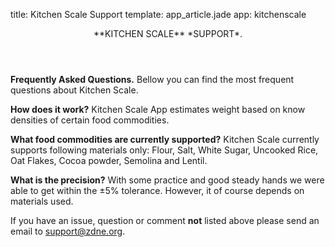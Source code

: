 title: Kitchen Scale Support
template: app_article.jade
app: kitchenscale

<header>
**KITCHEN SCALE** *SUPPORT*.
</header>

**Frequently Asked Questions.** Bellow you can find the most frequent questions about Kitchen Scale.

**How does it work?** Kitchen Scale App estimates weight based on know densities of certain food commodities.

**What food commodities are currently supported?** Kitchen Scale currently supports following materials only: Flour, Salt, White Sugar, Uncooked Rice, Oat Flakes, Cocoa powder, Semolina and Lentil.

**What is the precision?** With some practice and good steady hands we were able to get within the ±5% tolerance. However, it of course depends on materials used.

If you have an issue, question or comment **not** listed above please send an email to <a href="mailto:support@zdne.org?subject=Kitchen Scale">support@zdne.org</a>.